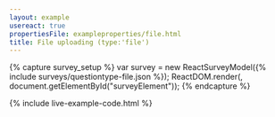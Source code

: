 ```yaml
---
layout: example
usereact: true
propertiesFile: exampleproperties/file.html
title: File uploading (type:'file')
---
```

{% capture survey_setup %}
var survey = new ReactSurveyModel({% include surveys/questiontype-file.json %});
ReactDOM.render(<ReactSurvey model={survey} />, document.getElementById("surveyElement"));
{% endcapture %}

{% include live-example-code.html %}
